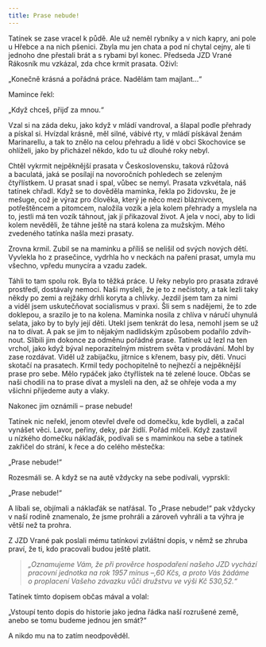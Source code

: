 ```yaml
---
title: Prase nebude!
---
```


Tatínek se zase vracel k půdě. Ale už neměl rybníky a v nich kapry, ani pole u Hřebce a na nich pšenici. Zbyla mu jen chata a pod ní chytal cejny, ale ti jednoho dne přestali brát a s rybami byl konec. Předseda JZD Vrané Rákosník mu vzkázal, zda chce krmit prasata. Oživl:

  

„Konečně krásná a pořádná práce. Nadělám tam majlant…“

Mamince řekl:

„Když chceš, přijď za mnou.“

Vzal si na záda deku, jako když v mládí vandroval, a šlapal podle přehrady a pískal si. Hvízdal krásně, měl silné, vábivé rty, v mládí pískával ženám Marinarellu, a tak to znělo na celou přehradu a lidé v obci Skochovice se ohlíželi, jako by přicházel někdo, kdo tu už dlouhé roky nebyl.

Chtěl vykrmit nejpěknější prasata v Československu, taková růžová a baculatá, jaká se posílají na novoročních pohledech se zeleným čtyřlístkem. U prasat snad i spal, vůbec se nemyl. Prasata vzkvétala, náš tatínek chřadl. Když se to dověděla maminka, řekla po židovsku, že je mešuge, což je výraz pro člověka, který je něco mezi bláznivcem, potřeštěncem a pitomcem, naložila vozík a jela kolem přehrady a myslela na to, jestli má ten vozík táhnout, jak jí přikazoval život. A jela v noci, aby to lidi kolem nevěděli, že táhne ještě na stará kolena za mužským. Mého zvedeného tatínka našla mezi prasaty.

Zrovna krmil. Zubil se na maminku a příliš se nelišil od svých nových dětí. Vyvlekla ho z prasečince, vydrhla ho v neckách na paření prasat, umyla mu všechno, vpředu munycíra a vzadu zadek.

Táhli to tam spolu rok. Byla to těžká práce. U řeky nebylo pro prasata zdravé prostředí, dostávaly nemoci. Naši mysleli, že je to z nečistoty, a tak lezli taky někdy po zemi a rejžáky drhli koryta a chlívky. Jezdil jsem tam za nimi a viděl jsem uskutečňovat socialismus v praxi. Šli sem s nadějemi, že to zde doklepou, a srazilo je to na kolena. Maminka nosila z chlíva v náručí uhynulá selata, jako by to byly její děti. Utekl jsem tenkrát do lesa, nemohl jsem se už na to dívat. A pak se jim to nějakým nadlidským způsobem podařilo zdvih­nout. Slíbili jim dokonce za odměnu pořádné prase. Tatínek už lezl na ten vrchol, jako když býval neporazitelným mistrem světa v prodávání. Mohl by zase rozdávat. Viděl už zabijačku, jitrnice s křenem, basy piv, děti. Vnuci skotačí na prasatech. Krmil tedy pochopitelně to nejhezčí a nejpěknější prase pro sebe. Mělo rypáček jako čtyřlístek na té zelené louce. Občas se naši chodili na to prase dívat a mysleli na den, až se ohřeje voda a my všichni přijedeme auty a vlaky.

Nakonec jim oznámili – prase nebude!

Tatínek nic neřekl, jenom otevřel dveře od domečku, kde bydleli, a začal vynášet věci. Lavor, peřiny, deky, pár židlí. Pořád mlčeli. Když zastavil u nízkého domečku náklaďák, podívali se s maminkou na sebe a tatínek zakřičel do strání, k řece a do celého městečka:

„Prase nebude!“

Rozesmáli se. A když se na autě vždycky na sebe podívali, vyprskli:

„Prase nebude!“

A líbali se, objímali a náklaďák se natřásal. To „Prase nebude!“ pak vždycky v naší rodině znamenalo, že jsme prohráli a zároveň vyhráli a ta výhra je větší než ta prohra.

Z JZD Vrané pak poslali mému tatínkovi zvláštní dopis, v němž se zhruba praví, že ti, kdo pracovali budou ještě platit.

> _„Oznamujeme Vám, že při prověrce hospodaření našeho JZD vychází pracovní jednotka na rok 1957 mínus –,60 Kčs, a proto Vás žádáme o proplacení Vašeho závazku vůči družstvu ve výši Kč 530,52.“_

Tatínek tímto dopisem občas mával a volal:

„Vstoupí tento dopis do historie jako jedna řádka naší rozrušené země, anebo se tomu budeme jednou jen smát?“

A nikdo mu na to zatím neodpověděl.
